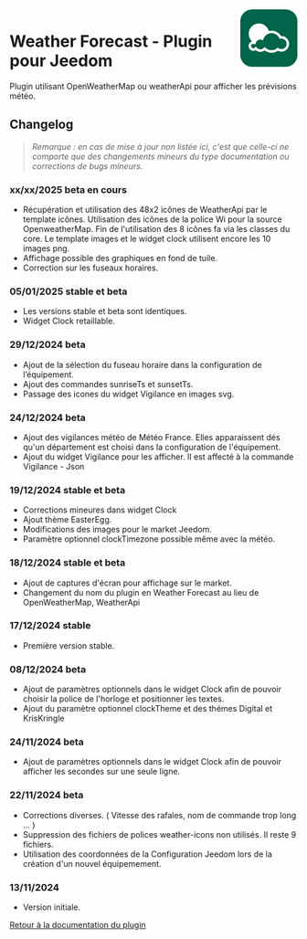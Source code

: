 <img align="right" src="../images/weatherForecast_icon.png" width="100">

#  Weather Forecast - Plugin pour Jeedom

Plugin utilisant OpenWeatherMap ou weatherApi pour afficher les prévisions météo.

## Changelog

>*Remarque : en cas de mise à jour non listée ici, c'est que celle-ci ne comporte que des changements mineurs du type documentation ou corrections de bugs mineurs.*

### xx/xx/2025 beta en cours
- Récupération et utilisation des 48x2 icônes de WeatherApi par le template icônes. Utilisation des icônes de la police Wi pour la source OpenweatherMap. Fin de l'utilisation des 8 icônes fa via les classes du core. Le template images et le widget clock utilisent encore les 10 images png.
- Affichage possible des graphiques en fond de tuile.
- Correction sur les fuseaux horaires.

### 05/01/2025 stable et beta
- Les versions stable et beta sont identiques.
- Widget Clock retaillable.
 
### 29/12/2024 beta
- Ajout de la sélection du fuseau horaire dans la configuration de l’équipement.
- Ajout des commandes sunriseTs et sunsetTs.
- Passage des icones du widget Vigilance en images svg.

### 24/12/2024 beta
- Ajout des vigilances météo de Météo France. Elles apparaissent dés qu'un département est choisi dans la configuration de l'équipement.
- Ajout du widget Vigilance pour les afficher. Il est affecté à la commande Vigilance - Json

### 19/12/2024 stable et beta
- Corrections mineures dans widget Clock
- Ajout thème EasterEgg.
- Modifications des images pour le market Jeedom.
- Paramètre optionnel clockTimezone possible même avec la météo.

### 18/12/2024 stable et beta
- Ajout de captures d'écran pour affichage sur le market.
- Changement du nom du plugin en Weather Forecast au lieu de OpenWeatherMap, WeatherApi
  
### 17/12/2024 stable
- Première version stable.

### 08/12/2024 beta
- Ajout de paramètres optionnels dans le widget Clock afin de pouvoir choisir la police de l'horloge et positionner les textes.
- Ajout du paramètre optionnel clockTheme et des thémes Digital et KrisKringle
 
### 24/11/2024 beta
- Ajout de paramètres optionnels dans le widget Clock afin de pouvoir afficher les secondes sur une seule ligne.

### 22/11/2024 beta
- Corrections diverses. ( Vitesse des rafales, nom de commande trop long ... )
- Suppression des fichiers de polices weather-icons non utilisés. Il reste 9 fichiers. 
- Utilisation des coordonnées de la Configuration Jeedom lors de la création d'un nouvel équipemement.

### 13/11/2024
- Version initiale.

[Retour à la documentation du plugin](index.md)
